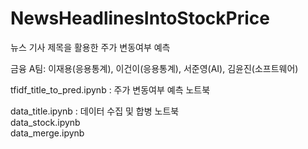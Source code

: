 # NewsHeadlinesIntoStockPrice
뉴스 기사 제목을 활용한 주가 변동여부 예측

금융 A팀: 이재용(응용통계), 이건이(응용통계), 서준영(AI), 김윤진(소프트웨어)

tfidf_title_to_pred.ipynb : 주가 변동여부 예측 노트북

data_title.ipynb : 데이터 수집 및 합병 노트북  
data_stock.ipynb  
data_merge.ipynb  

